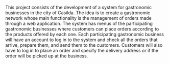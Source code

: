 This project consists of the development of a system for gastronomic businesses in the city of Casilda. The idea is to create a gastronomic network whose main functionality is the management of orders made through a web application. The system has menus of the participating gastronomic businesses where customers can place orders according to the products offered by each one. Each participating gastronomic business will have an account to log in to the system and check all the orders that arrive, prepare them, and send them to the customers. Customers will also have to log in to place an order and specify the delivery address or if the order will be picked up at the business.
